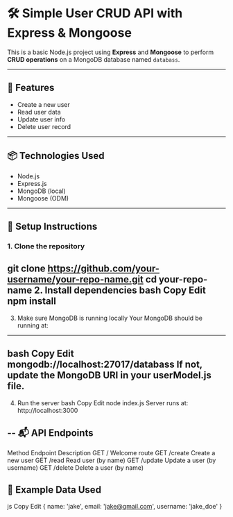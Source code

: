 # 🛠️ Simple User CRUD API with Express & Mongoose

This is a basic Node.js project using **Express** and **Mongoose** to perform **CRUD operations** on a MongoDB database named `databass`.

---

## 🚀 Features

- Create a new user
- Read user data
- Update user info
- Delete user record

---

## 📦 Technologies Used

- Node.js
- Express.js
- MongoDB (local)
- Mongoose (ODM)

---

## 🔧 Setup Instructions

### 1. Clone the repository


git clone https://github.com/your-username/your-repo-name.git
cd your-repo-name
2. Install dependencies
bash
Copy
Edit
npm install
---
3. Make sure MongoDB is running locally
Your MongoDB should be running at:
---

bash
Copy
Edit
mongodb://localhost:27017/databass
If not, update the MongoDB URI in your userModel.js file.
---

4. Run the server
bash
Copy
Edit
node index.js
Server runs at: http://localhost:3000

--
📬 API Endpoints
---
Method	Endpoint	Description
GET	/	Welcome route
GET	/create	Create a new user
GET	/read	Read user (by name)
GET	/update	Update a user (by username)
GET	/delete	Delete a user (by name)

📌 Example Data Used
---
js
Copy
Edit
{
  name: 'jake',
  email: 'jake@gmail.com',
  username: 'jake_doe'
}

